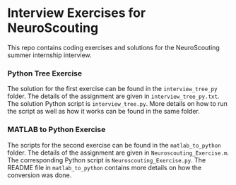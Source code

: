 Interview Exercises for NeuroScouting
=====================================

This repo contains coding exercises and solutions for the NeuroScouting summer internship interview.

### Python Tree Exercise

The solution for the first exercise can be found in the `interview_tree_py` folder. The details of the assignment are given in `interview_tree_py.txt`. The solution Python script is `interview_tree.py`. More details on how to run the script as well as how it works can be found in the same folder.


### MATLAB to Python Exercise

The scripts for the second exercise can be found in the `matlab_to_python` folder. The details of the assignment are given in `Neuroscouting_Exercise.m`. The corresponding Python script is `Neuroscouting_Exercise.py`. The README file in `matlab_to_python` contains more details on how the conversion was done.